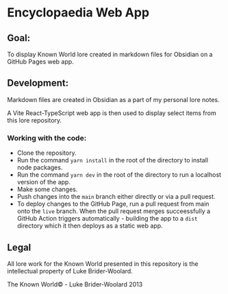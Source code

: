 # Encyclopaedia Web App

## Goal:

To display Known World lore created in markdown files for Obsidian on a GitHub Pages web app.

## Development:

Markdown files are created in Obsidian as a part of my personal lore notes.

A Vite React-TypeScript web app is then used to display select items from this lore repository.

### Working with the code:

- Clone the repository.
- Run the command `yarn install` in the root of the directory to install node packages.
- Run the command `yarn dev` in the root of the directory to run a localhost version of the app.
- Make some changes.
- Push changes into the `main` branch either directly or via a pull request.
- To deploy changes to the GitHub Page, run a pull request from main onto the `live` branch. When the pull request merges succeessfully a GitHub Action triggers automatically - building the app to a `dist` directory which it then deploys as a static web app.

## Legal

All lore work for the Known World presented in this repository is the intellectual property of Luke Brider-Woolard.

The Known World© - Luke Brider-Woolard 2013
